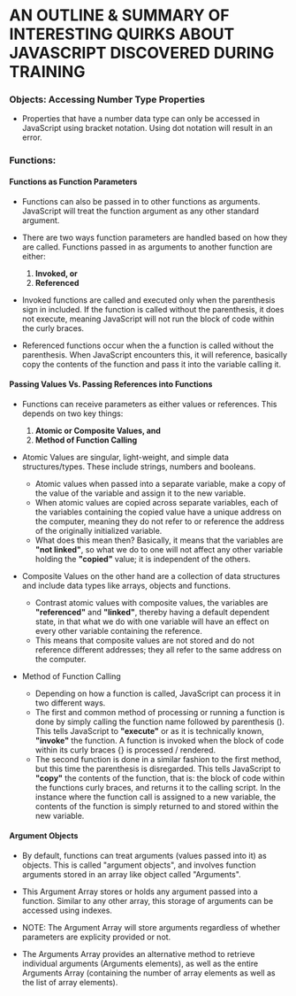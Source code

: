 # AN OUTLINE & SUMMARY OF INTERESTING QUIRKS ABOUT JAVASCRIPT DISCOVERED DURING TRAINING

### Objects: Accessing Number Type Properties
* Properties that have a number data type can only be accessed in JavaScript using bracket notation. Using dot notation will result in an error.

### Functions:
#### Functions as Function Parameters
* Functions can also be passed in to other functions as arguments. JavaScript will treat the function argument as any other standard argument.
* There are two ways function parameters are handled based on how they are called. Functions passed in as arguments to another function are either:
  1. **Invoked, or**
  2. **Referenced**
  
* Invoked functions are called and executed only when the parenthesis sign in included. If the function is called without the parenthesis, it does not execute, meaning JavaScript will not run the block of code within the curly braces.
* Referenced functions occur when the a function is called without the parenthesis. When JavaScript encounters this, it will reference, basically copy the contents of the function and pass it into the variable calling it.

#### Passing Values Vs. Passing References into Functions
* Functions can receive parameters as either values or references. This depends on two key things:
  1. **Atomic or Composite Values, and**
  2. **Method of Function Calling**

* Atomic Values are singular, light-weight, and simple data structures/types. These include strings, numbers and booleans.
  * Atomic values when passed into a separate variable, make a copy of the value of the variable and assign it to the new variable.
  * When atomic values are copied across separate variables, each of the variables containing the copied value have a unique address on the computer, meaning they do not refer to or reference the address of the originally initialized variable. 
  * What does this mean then? Basically, it means that the variables are **"not linked"**, so what we do to one will not affect any other variable holding the **"copied"** value; it is independent of the others.
* Composite Values on the other hand are a collection of data structures and include data types like arrays, objects and functions.
  * Contrast atomic values with composite values, the variables are **"referenced"** and **"linked"**, thereby having a default dependent state, in that what we do with one variable will have an effect on every other variable containing the reference.
  * This means that composite values are not stored and do not reference different addresses; they all refer to the same address on the computer.
  
* Method of Function Calling
  * Depending on how a function is called, JavaScript can process it in two different ways.
  * The first and common method of processing or running a function is done by simply calling the function name followed by parenthesis (). This tells JavaScript to **"execute"** or as it is technically known, **"invoke"** the function. A function is invoked when the block of code within its curly braces {} is processed / rendered.
  * The second function is done in a similar fashion to the first method, but this time the parenthesis is disregarded. This tells JavaScript to **"copy"** the contents of the function, that is: the block of code within the functions curly braces, and returns it to the calling script. In the instance where the function call is assigned to a new variable, the contents of the function is simply returned to and stored within the new variable.
  
#### Argument Objects
* By default, functions can treat arguments (values passed into it) as objects. This is called "argument objects", and involves function arguments stored in an array like object called "Arguments".

* This Argument Array stores or holds any argument passed into a function. Similar to any other array, this storage of arguments can be accessed using indexes.

* NOTE: The Argument Array will store arguments regardless of whether parameters are explicity provided or not.

* The Arguments Array provides an alternative method to retrieve individual arguments (Arguments elements), as well as the entire Arguments Array (containing the number of array elements as well as the list of array elements).
